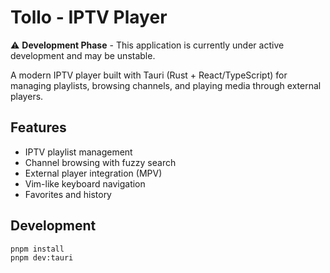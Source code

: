 # Tollo - IPTV Player

⚠️ **Development Phase** - This application is currently under active development and may be unstable.

A modern IPTV player built with Tauri (Rust + React/TypeScript) for managing playlists, browsing channels, and playing media through external players.

## Features
- IPTV playlist management
- Channel browsing with fuzzy search
- External player integration (MPV)
- Vim-like keyboard navigation
- Favorites and history

## Development
```bash
pnpm install
pnpm dev:tauri
```
